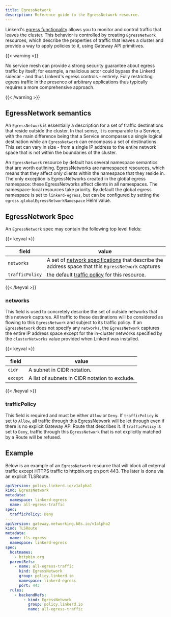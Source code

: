 ```yaml
---
title: EgressNetwork
description: Reference guide to the EgressNetwork resource.
---
```


Linkerd's [egress functionality](../features/egress) allows you to monitor and
control traffic that leaves the cluster. This behavior is controlled by creating
`EgressNetwork` resources, which describe the properties of traffic that leaves
a cluster and provide a way to apply policies to it, using Gateway API
primitives.

{{< warning >}}

No service mesh can provide a strong security guarantee about egress traffic by
itself; for example, a malicious actor could bypass the Linkerd sidecar - and
thus Linkerd's egress controls - entirely. Fully restricting egress traffic in
the presence of arbitrary applications thus typically requires a more
comprehensive approach.

{{< /warning >}}

## EgressNetwork semantics

An `EgressNetwork` is essentially a description for a set of traffic
destinations that reside outside the cluster. In that sense, it is comparable to
a Service, with the main difference being that a Service encompasses a single
logical destination while an `EgressNetwork` can encompass a set of
destinations. This set can vary in size - from a single IP address to the entire
network space that is not within the boundaries of the cluster.

An `EgressNetwork` resource by default has several namespace semantics that are
worth outlining. EgressNetworks are namespaced resources, which means that they
affect only clients within the namespace that they reside in. The only exception
is EgressNetworks created in the global egress namespace: these EgressNetworks
affect clients in all namespaces. The namespace-local resources take priority.
By default the global egress namespace is set to `linkerd-egress`, but can be
configured by setting the `egress.globalEgressNetworkNamespace` Helm value.

## EgressNetwork Spec

An `EgressNetwork` spec may contain the following top level fields:

{{< keyval >}}

| field           | value                                                                                                           |
| --------------- | --------------------------------------------------------------------------------------------------------------- |
| `networks`      | A set of [network specifications](#networks) that describe the address space that this `EgressNetwork` captures |
| `trafficPolicy` | the default [traffic policy](#trafficpolicy) for this resource.                                                 |

{{< /keyval >}}

### networks

This field is used to concretely describe the set of outside networks that this
network captures. All traffic to these destinations will be considered as
flowing to this `EgressNetwork` and subject to its traffic policy. If an
`EgressNetwork` does not specify any `networks`, the `EgressNetwork` captures
the entire IP address space except for the in-cluster networks specified by the
`clusterNetworks` value provided when Linkerd was installed.

{{< keyval >}}

| field    | value                                          |
| -------- | ---------------------------------------------- |
| `cidr`   | A subnet in CIDR notation.                     |
| `except` | A list of subnets in CIDR notation to exclude. |

{{< /keyval >}}

### trafficPolicy

This field is required and must be either `Allow` or `Deny`. If `trafficPolicy`
is set to `Allow`, all traffic through this EgressNetwork will be let through
even if there is no explicit Gateway API Route that describes it. If
`trafficPolicy` is set to `Deny`, traffic through this `EgressNetwork` that is
not explicitly matched by a Route will be refused.

## Example

Below is an example of an `EgressNetwork` resource that will block all external
traffic except HTTPS traffic to httpbin.org on port 443. The later is done via
an explicit TLSRoute.

```yaml
apiVersion: policy.linkerd.io/v1alpha1
kind: EgressNetwork
metadata:
  namespace: linkerd-egress
  name: all-egress-traffic
spec:
  trafficPolicy: Deny
---
apiVersion: gateway.networking.k8s.io/v1alpha2
kind: TLSRoute
metadata:
  name: tls-egress
  namespace: linkerd-egress
spec:
  hostnames:
    - httpbin.org
  parentRefs:
    - name: all-egress-traffic
      kind: EgressNetwork
      group: policy.linkerd.io
      namespace: linkerd-egress
      port: 443
  rules:
    - backendRefs:
        - kind: EgressNetwork
          group: policy.linkerd.io
          name: all-egress-traffic
```
